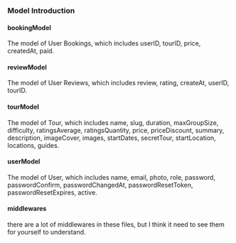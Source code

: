 ### Model Introduction

#### bookingModel

The model of User Bookings, which includes userID, tourID, price, createdAt, paid.

#### reviewModel

The model of User Reviews, which includes review, rating, createAt, userID, tourID.

#### tourModel

The model of Tour, which includes name, slug, duration, maxGroupSize, difficulty, ratingsAverage, ratingsQuantity, price, priceDiscount, summary, description, imageCover, images, startDates, secretTour, startLocation, locations, guides.

#### userModel

The model of User, which includes name, email, photo, role, password, passwordConfirm, passwordChangedAt, passwordResetToken, passwordResetExpires, active.

#### middlewares

there are a lot of middlewares in these files, but I think it need to see them for yourself to understand.
